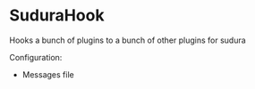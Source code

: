 # SuduraHook

Hooks a bunch of plugins to a bunch of other plugins for sudura

Configuration:
- Messages file
